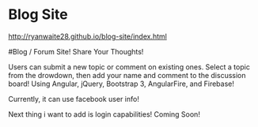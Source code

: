 # Blog Site

http://ryanwaite28.github.io/blog-site/index.html

#Blog / Forum Site! Share Your Thoughts!

Users can submit a new topic or comment on existing ones.
Select a topic from the drowdown, then add your name and comment to the discussion board!
Using Angular, jQuery, Bootstrap 3, AngularFire, and Firebase!

Currently, it can use facebook user info!

Next thing i want to add is login capabilities! Coming Soon!

